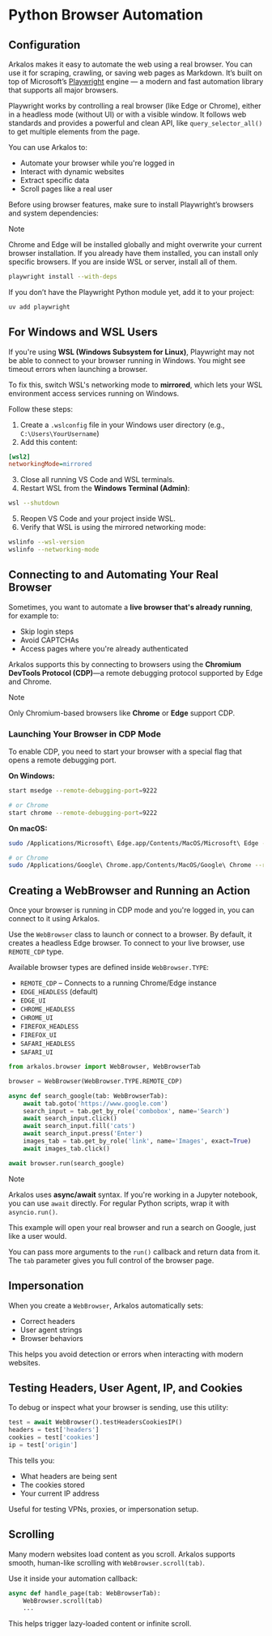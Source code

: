# Python Browser Automation

## Configuration

Arkalos makes it easy to automate the web using a real browser. You can use it for scraping, crawling, or saving web pages as Markdown. It’s built on top of Microsoft’s [Playwright](https://playwright.dev/python/) engine — a modern and fast automation library that supports all major browsers.

Playwright works by controlling a real browser (like Edge or Chrome), either in a headless mode (without UI) or with a visible window. It follows web standards and provides a powerful and clean API, like `query_selector_all()` to get multiple elements from the page.

You can use Arkalos to:

- Automate your browser while you're logged in
- Interact with dynamic websites
- Extract specific data
- Scroll pages like a real user

Before using browser features, make sure to install Playwright’s browsers and system dependencies:

> [!NOTE]  
> Chrome and Edge will be installed globally and might overwrite your current browser installation. If you already have them installed, you can install only specific browsers. If you are inside WSL or server, install all of them.

```bash title="VS Code terminal - inside the Arkalos project"
playwright install --with-deps
```

If you don’t have the Playwright Python module yet, add it to your project:

```bash
uv add playwright
```

## For Windows and WSL Users

If you're using **WSL (Windows Subsystem for Linux)**, Playwright may not be able to connect to your browser running in Windows. You might see timeout errors when launching a browser.

To fix this, switch WSL's networking mode to **mirrored**, which lets your WSL environment access services running on Windows.

Follow these steps:

1. Create a `.wslconfig` file in your Windows user directory (e.g., `C:\Users\YourUsername`)
2. Add this content:
```ini title="C:\Users\YourUsername\.wslconfig"
[wsl2]
networkingMode=mirrored
```

3. Close all running VS Code and WSL terminals.
4. Restart WSL from the **Windows Terminal (Admin)**:
```bash
wsl --shutdown
```

5. Reopen VS Code and your project inside WSL.
6. Verify that WSL is using the mirrored networking mode:
```bash
wslinfo --wsl-version
wslinfo --networking-mode
```

## Connecting to and Automating Your Real Browser

Sometimes, you want to automate a **live browser that's already running**, for example to:

- Skip login steps
- Avoid CAPTCHAs
- Access pages where you're already authenticated

Arkalos supports this by connecting to browsers using the **Chromium DevTools Protocol (CDP)**—a remote debugging protocol supported by Edge and Chrome.

> [!NOTE]  
> Only Chromium-based browsers like **Chrome** or **Edge** support CDP.

### Launching Your Browser in CDP Mode

To enable CDP, you need to start your browser with a special flag that opens a remote debugging port.

**On Windows:**

```bash title="Windows Terminal (Admin)"
start msedge --remote-debugging-port=9222

# or Chrome
start chrome --remote-debugging-port=9222
```

**On macOS:**

```bash title="Mac Terminal"
sudo /Applications/Microsoft\ Edge.app/Contents/MacOS/Microsoft\ Edge --remote-debugging-port=9222

# or Chrome
sudo /Applications/Google\ Chrome.app/Contents/MacOS/Google\ Chrome --remote-debugging-port=9222
```

## Creating a WebBrowser and Running an Action

Once your browser is running in CDP mode and you're logged in, you can connect to it using Arkalos.

Use the `WebBrowser` class to launch or connect to a browser. By default, it creates a headless Edge browser. To connect to your live browser, use `REMOTE_CDP` type.

Available browser types are defined inside `WebBrowser.TYPE`:

- `REMOTE_CDP` – Connects to a running Chrome/Edge instance
- `EDGE_HEADLESS` (default)  
- `EDGE_UI`  
- `CHROME_HEADLESS`  
- `CHROME_UI`  
- `FIREFOX_HEADLESS`  
- `FIREFOX_UI`  
- `SAFARI_HEADLESS`  
- `SAFARI_UI`  

```python title="notebooks/my_live_browser_automation.ipynb"
from arkalos.browser import WebBrowser, WebBrowserTab

browser = WebBrowser(WebBrowser.TYPE.REMOTE_CDP)

async def search_google(tab: WebBrowserTab):
    await tab.goto('https://www.google.com')
    search_input = tab.get_by_role('combobox', name='Search')
    await search_input.click()
    await search_input.fill('cats')
    await search_input.press('Enter')
    images_tab = tab.get_by_role('link', name='Images', exact=True)
    await images_tab.click()

await browser.run(search_google)
```

> [!NOTE]  
> Arkalos uses **async/await** syntax. If you're working in a Jupyter notebook, you can use `await` directly. For regular Python scripts, wrap it with `asyncio.run()`.

This example will open your real browser and run a search on Google, just like a user would.

You can pass more arguments to the `run()` callback and return data from it. The `tab` parameter gives you full control of the browser page.

## Impersonation

When you create a `WebBrowser`, Arkalos automatically sets:

- Correct headers
- User agent strings
- Browser behaviors

This helps you avoid detection or errors when interacting with modern websites.

## Testing Headers, User Agent, IP, and Cookies

To debug or inspect what your browser is sending, use this utility:

```python title="notebooks/browser.ipynb"
test = await WebBrowser().testHeadersCookiesIP()
headers = test['headers']
cookies = test['cookies']
ip = test['origin']
```

This tells you:

- What headers are being sent
- The cookies stored
- Your current IP address

Useful for testing VPNs, proxies, or impersonation setup.

## Scrolling

Many modern websites load content as you scroll. Arkalos supports smooth, human-like scrolling with `WebBrowser.scroll(tab)`.

Use it inside your automation callback:

```python title="notebooks/browser.ipynb"
async def handle_page(tab: WebBrowserTab):
    WebBrowser.scroll(tab)
    ...
```

This helps trigger lazy-loaded content or infinite scroll.
